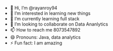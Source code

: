 - 👋 Hi, I’m @rayanroy94
- 👀 I’m interested in learning new things
- 🌱 I’m currently learning full stack
- 💞️ I’m looking to collaborate on Data Ananlytics
- 📫 How to reach me 8073547892
- 😄 Pronouns: Java, data analytics
- ⚡ Fun fact: I am amazing

<!---
rayanroy94/rayanroy94 is a ✨ special ✨ repository because its `README.md` (this file) appears on your GitHub profile.
You can click the Preview link to take a look at your changes.
--->

